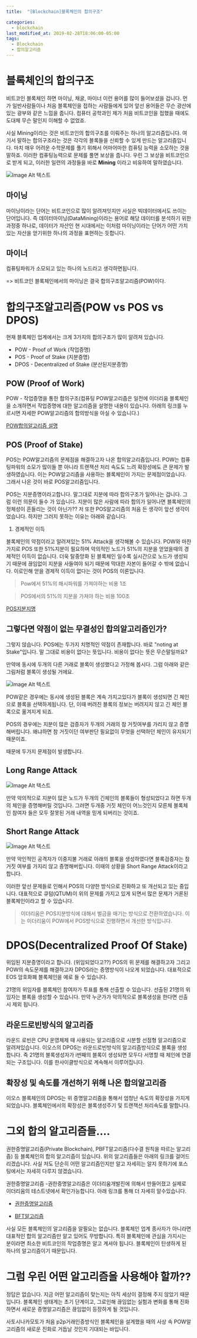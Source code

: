 ```yaml
---
title:  "[Blockchain]블록체인의 합의구조"

categories:
  - blockchain
last_modified_at: 2019-02-28T18:06:00-05:00
tags:
  - Blockchain
  - 합의알고리즘
---
```



# 블록체인의 합의구조
비트코인 블록체인 하면 마이닝, 채굴, 마이너 이런 용어를 많이 들어보셨을 겁니다. 먼가 일반사람들이나 처음 블록체인을 접하는 사람들에게 있어 앞선 용어들은 무슨 광산에 있는 광부와 같은 느낌을 줍니다. 컴퓨터 공학과인 제가 처음 비트코인을 접했을 때에도 도대체 무슨 말인지 이해할 수 없었죠.

사실 Mining이라는 것은 비트코인의 합의구조를 이뤄주는 하나의 알고리즘입니다. 여기서 말하는 합의구조라는 것은 각각의 블록들을 신뢰할 수 있게 만드는 알고리즘입니다.
마치 매우 어려운 수학문제를 풀기 위해서 어마어마한 컴퓨팅 능력을 소모하는 것을 말하죠. 이러한 컴퓨팅능력으로 문제를 풀면 보상을 줍니다.
우린 그 보상을 비트코인으로 받게 되고, 이러한 일련의 과정들을 바로 **Mining** 이라고 비유하여 말하였습니다.


![Image Alt 텍스트](/assets/img/mining.jpg)

## 마이닝
마이닝이라는 단어는 비트코인으로 많이 알려져잇지만 사실은 빅데이터에서도 쓰이는 단어입니다. 즉 데이터마이닝(DataMining)이라는 용어로 해당 데이터를 분석하기 위한 과정중 하나로, 데이터가 자산인 현 시대에서는 이처럼 마이닝이라는 단어가 어떤 가치있는 자산을 얻기위한 하나의 과정을 표현하는 듯합니다.

## 마이너
컴퓨팅파워가 소모되고 있는 하나의 노드라고 생각하면됩니다.

=> 비트코인 블록체인에서의 마이닝은 결국 합의구조알고리즘(POW)이다.

# 합의구조알고리즘(POW vs POS vs DPOS)
현재 블록체인 업계에서는 크게 3가지의 합의구조가 많이 알려져 있습니다.

- POW - Proof of Work (작업증명)
- POS - Proof of Stake (지분증명)
- DPOS - Decentralized of Stake (분산된지분증명)

## POW (Proof of Work)
POW - 작업증명을 통한 합의구조(컴퓨팅
POW알고리즘은 일전에 이더리움 블록체인을 소개하면서 작업증명에 대한 알고리즘을 설명한 내용이 있습니다.
아래의 링크를 누르시면 자세한 POW알고리즘의 합의방식을 아실 수 있습니다.)

[POW합의알고리즘 설명](https://drhot552.github.io/blockchain/%EC%9D%B4%EB%8D%94%EB%A6%AC%EC%9B%80%EB%B8%94%EB%A1%9D%EC%B2%B4%EC%9D%B8_%EC%9E%91%EC%97%85%EC%A6%9D%EB%AA%85%EB%B0%A9%EC%8B%9D%EB%B8%94%EB%A1%9D%EC%9D%98%EA%B5%AC%EC%A1%B0/)

## POS (Proof of Stake)
POS는 POW알고리즘의 문제점을 해결하고자 나온 합의알고리즘입니다. POW는 컴퓨팅파워의 소모가 많이들 뿐 아니라 트랜잭션 처리 속도도 느려 확장성에도 큰 문제가 발생하였습니다. 이는 POW알고리즘을 사용하는 블록체인이 가지는 문제점이었습니다. 그래서 나온 것이 바로 POS알고리즘입니다.

POS는 지분증명이라고합니다. 말그대로 지분에 따라 합의구조가 일어나는 겁니다.
그럼 이런 의문이 들수 가 있습니다. 지분이 많은 사람에 따라 합의가 일어나면 블록체인의 정체성이 흔들리는 것이 아닌가?? 저 또한 POS알고리즘의 처음 든 생각이 앞선 생각이었습니다. 하지만 그러지 못하는 이유는 아래와 같습니다.

1. 경제적인 이득

블록체인의 약점이라고 알려져있는 51% Attack을 생각해볼 수 있습니다. POW와 마찬가지로 POS 또한 51%지분이 필요하며 악의적인 노드가 51%의 지분을 얻었을때의 경제적인 이득이 없습니다. 더욱 탈중앙화 된 블록체인 일수록 실시간으로 노드가 생성되기 때문에 끊임없이 지분을 사들여야 되기 때문에 막대한 자본이 들어갈 수 밖에 없습니다. 이로인해 얻을 경제적 이득이 없다는 것이 POS의 이론입니다.

> Pow에서 51%의 해시파워를 가져야하는 비용 1조

> POS에서의 51%의 지분을 가져야 하는 비용 100조

[POS지분지명](https://banksalad.com/contents/쉽게-설명하는-블록체인-지분증명이란-lr7RH)

## 그렇다면 약점이 없는 무결성인 합의알고리즘인가?
그렇지 않습니다. POS에는 두가지 치명적인 약점이 존재합니다. 바로 "noting at Stake"입니다. 말 그대로 비용이 없다는 뜻입니다.
비용이 없다는 뜻은 무슨말일까요?

만약에 동시에 두개의 다른 거래로 블록이 생성했다고 가정해 봅시다. 그럼 아래와 같은 그림처럼 블록이 생성될 거에요.

![Image Alt 텍스트](/assets/img/pos.png)

POW같은 경우에는 동시에 생성된 블록은 계속 가지고있다가 블록이 생성되면 긴 체인으로 블록을 선택하게됩니다.
단, 이때 버려진 블록의 정보는 버려지지 않고 긴 체인 블록으로 옮겨지게 되죠.

POS의 경우에는 지분이 많은 검증자가 두개의 거래의 참 거짓여부를 가리지 않고 증명해버립니다.
왜냐하면 참 거짓이던 여부판단 필요없이 무엇을 선택하던 체인이 유지되기 때문이죠.

때문에 두가지 문제점이 발생합니다.

## Long Range Attack

![Image Alt 텍스트](/assets/img/pos_length.png)

만약 악의적으로 지분이 많은 노드가 두개의 긴체인의 블록들이 형성되었다고 하면 두개의 체인을 증명해버릴 것입니다.
그러면 두개중 거짓 체인이 어느것인지 모른체 블록체인 참여자 들은 모두 잘못된 거래 내역을 믿게 되버리는 것이죠.

## Short Range Attack

![Image Alt 텍스트](/assets/img/pos_short.png)

만약 악인적인 공격자가 이중지불 거래로 아래의 블록을 생성하였다면 블록검증자는 참 거짓 여부를 가지리 않고 증명해버립니다.
이때의 상황을 Short Range Attack이라고 합니다.

이러한 앞선 문제들로 인해서 POS의 다양한 방식으로 진화하고 또 개선되고 있는 중입니다.
대표적으로 큐텀(QTUM)이 위의 문제를 가지고 있게 되면서 많은 문제가 거론된 블록체인이라고 할 수 있습니다.

> 이더리움은 POS지분방식에 대해서 벌금을 매기는 방식으로 전환하였습니다. 이는 이더리움이 POW에서 POS방식으로 진행하면서 개선한 방식입니다.

# DPOS(Decentralized Proof Of Stake)

위임된 지분증명이라고 합니다. (위임되었다고??)
POS의 위 문제를 해결하고자 그리고 POW의 속도문제를 해결하고자 DPOS라는 증명방식이 나오게 되었습니다.
대표적으로 EOS 암호화폐 블록체인을 예로 들 수 있습니다.

21명의 위임자를 블록체인 참여자가 투표를 통해 선출할 수 있습니다.
선출된 21명의 위임자는 블록을 생성할 수 있습니다. 만약 누군가가 악의적으로 블록생성을 한다면 선출시 제외 됩니다.

## 라운드로빈방식의 알고리즘

라운드 로빈은 CPU 운영체제 때 사용되는 알고리즘으로 시분할 선점형 알고리즘으로 알려져있습니다. 이오스의 DPOS는 라운드로빈방식의 알고리즘방식으로 블록을 생성합니다. 즉 21명의 블록생성자가 i번째의 블록이 생성되면 모두다 서명할 때 체인에 연결되는 구조입니다. 이를 한사이클방식으로 계속해서 이루어집니다.

## 확장성 및 속도를 개선하기 위해 나온 합의알고리즘

이오스 블록체인의 DPOS는 위 증명알고리즘을 통해서 엄청난 속도의 확장성을 가지게 되었습니다.
블록체인에서의 확장성은 블록생성주기 및 트랜잭션 처리속도를 말합니다.


# 그외 합의 알고리즘들....

권한증명알고리즘(Private Blockchain), PBFT알고리즘(다수결 원칙을 따르는 알고리즘) 등 블록체인의 합의 알고리즘이 있습니다.
위의 알고리즘들은 아래의 링크를 걸어드리겠습니다. 사실 저도 단순히 어떤 알고리즘인지만 알고 자세히는 알지 못하기에 포스팅에서는 자세히 다루지 않겠습니다.

권한증명알고리즘 -권한증명알고리즘은 이더리움개발진에 의해서 만들어졌고 실제로 이더리움의 테스트넷에서 확인가능합니다. 아래 링크를 통해 더 자세히 알수있습니다.

- [권한증명알고리즘](https://yceffort.github.io/2018/09/19/how-does-proof-of-authority-consensus-work.html)

- [BFT알고리즘](https://blog.theloop.co.kr/2017/06/21/bft-%EA%B8%B0%EB%B0%98-%ED%95%A9%EC%9D%98-%EC%95%8C%EA%B3%A0%EB%A6%AC%EC%A6%98/)

사실 모든 블록체인의 알고리즘을 알필요는 없습니다. 블록체인 업계 종사자가 아니라면 대표적인 합의 알고리즘만 알고 있어도 무방합니다. 특히 블록체인에 관심을 가지시는 분이라면 최소한 비트코인의 작업증명은 알고 계셔야 됩니다. 블록체인이 탄생하게 된 하나의 알고리즘이기 때문입니다.

# 그럼 우린 어떤 알고리즘을 사용해야 할까??

정답은 없습니다. 지금 어떤 알고리즘이 맞는지는 아직 세상이 결정해 주지 않았기 때문입니다. 블록체인 생태계는 초기 단계이고, 그로인해 끊임없는 실험과 변화를 통해 진화하면서 새로운 증명알고리즘은 끊임없이 등장하게 될 것입니다.

사토시나카모토가 처음 p2p거래인증방식인 블록체인을 설계했을 때의 사상 속 POW알고리즘의 새로운 진화로 거듭날 것인지 기대되는 바입니다.
